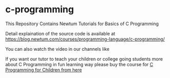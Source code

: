 # c-programming
This Repository Contains Newtum Tutorials for Basics of C Programming

Detail explaination of the source code is available at https://blog.newtum.com/courses/programming-language/c-programming/

You can also watch the video in our  channels like 

If you want our tutor to teach your children or college going students more about C Programming in fun learning way please buy the course for [C Programming for Children from here](http://newtum.com)
